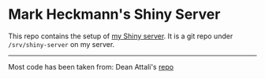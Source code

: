 # Mark Heckmann's Shiny Server

This repo contains the setup of [my Shiny server](http://apps.markheckmann.de). It is a git repo under `/srv/shiny-server` on my server.

---

Most code has been taken from: Dean Attali's [repo](https://github.com/daattali/shiny-server)
